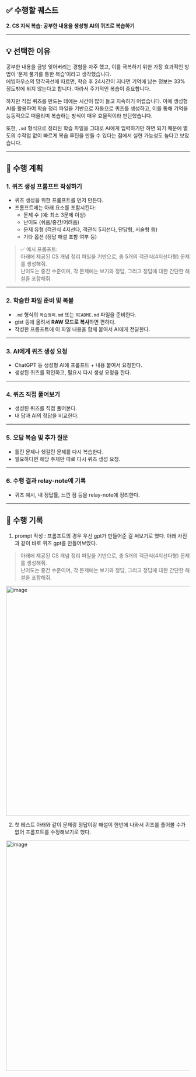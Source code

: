 ## ✅ 수행할 퀘스트
**2. CS 지식 복습: 공부한 내용을 생성형 AI의 퀴즈로 복습하기**

---

## 💡 선택한 이유

공부한 내용을 금방 잊어버리는 경험을 자주 했고, 이를 극복하기 위한 가장 효과적인 방법이 ‘문제 풀기를 통한 복습’이라고 생각했습니다.  
에빙하우스의 망각곡선에 따르면, 학습 후 24시간이 지나면 기억에 남는 정보는 33% 정도밖에 되지 않는다고 합니다. 따라서 주기적인 복습이 중요합니다.

하지만 직접 퀴즈를 만드는 데에는 시간이 많이 들고 지속하기 어렵습니다. 이에 생성형 AI를 활용하여 학습 정리 파일을 기반으로 자동으로 퀴즈를 생성하고, 이를 통해 기억을 능동적으로 떠올리며 복습하는 방식이 매우 효율적이라 판단했습니다.

또한, `.md` 형식으로 정리된 학습 파일을 그대로 AI에게 입력하기만 하면 되기 때문에 별도의 수작업 없이 빠르게 복습 루틴을 만들 수 있다는 점에서 실현 가능성도 높다고 보았습니다.

---

## 🧭 수행 계획

### 1. 퀴즈 생성 프롬프트 작성하기
- 퀴즈 생성을 위한 프롬프트를 먼저 만든다.
- 프롬프트에는 아래 요소를 포함시킨다:
  - 문제 수 (예: 최소 3문제 이상)
  - 난이도 (쉬움/중간/어려움)
  - 문제 유형 (객관식 4지선다, 객관식 5지선다, 단답형, 서술형 등)
  - 기타 옵션 (정답 해설 포함 여부 등)

> ✅ 예시 프롬프트:  
> 아래에 제공된 CS 개념 정리 파일을 기반으로, 총 5개의 객관식(4지선다형) 문제를 생성해줘.  
> 난이도는 중간 수준이며, 각 문제에는 보기와 정답, 그리고 정답에 대한 간단한 해설을 포함해줘.

---

### 2. 학습한 파일 준비 및 복붙
- `.md` 형식의 `학습정리.md` 또는 `README.md` 파일을 준비한다.
- gist 등에 올려서 **RAW 모드로 복사**하면 편하다.
- 작성한 프롬프트에 이 파일 내용을 함께 붙여서 AI에게 전달한다.

---

### 3. AI에게 퀴즈 생성 요청
- ChatGPT 등 생성형 AI에 프롬프트 + 내용 붙여서 요청한다.
- 생성된 퀴즈를 확인하고, 필요시 다시 생성 요청을 한다.

---

### 4. 퀴즈 직접 풀어보기
- 생성된 퀴즈를 직접 풀어본다.
- 내 답과 AI의 정답을 비교한다.

---

### 5. 오답 복습 및 추가 질문
- 틀린 문제나 헷갈린 문제를 다시 복습한다.
- 필요하다면 해당 주제만 따로 다시 퀴즈 생성 요청.

---

### 6. 수행 결과 relay-note에 기록
- 퀴즈 예시, 내 정답률, 느낀 점 등을 relay-note에 정리한다.

---

## 📌 수행 기록

1. prompt 작성 : 프롬프트의 경우 우선 gpt가 만들어준 걸 써보기로 했다. 아래 사진과 같이 바로 퀴즈 gpt를 만들어보았다.
> 아래에 제공된 CS 개념 정리 파일을 기반으로, 총 5개의 객관식(4지선다형) 문제를 생성해줘.  
> 난이도는 중간 수준이며, 각 문제에는 보기와 정답, 그리고 정답에 대한 간단한 해설을 포함해줘.
<img width="936" height="628" alt="image" src="https://github.com/user-attachments/assets/21cd0416-8d26-4bbd-a1e8-a7aa6b1028e1" />

2. 첫 테스트 아래와 같이 문제랑 정답이랑 해설이 한번에 나와서 퀴즈를 풀어볼 수가 없어 프롬프트를 수정해보기로 했다.
<img width="941" height="630" alt="image" src="https://github.com/user-attachments/assets/5b3a1dea-dea2-43a7-bfdf-3edb78f5c47e" />


